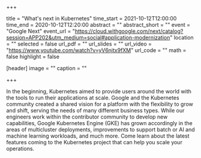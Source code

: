 +++

title = "What's next in Kubernetes"
time_start = 2021-10-12T12:00:00
time_end = 2020-10-12T12:20:00
abstract = ""
abstract_short = ""
event = "Google Next"
event_url = "https://cloud.withgoogle.com/next/catalog?session=APP202&utm_medium=social#application-modernization"
location = ""
selected = false
url_pdf = ""
url_slides = ""
url_video = "https://www.youtube.com/watch?v=yV6njtx9fXM"
url_code = ""
math = false
highlight = false

[header]
image = ""
caption = ""

+++

In the beginning, Kubernetes aimed to provide users around the world with the
tools to run their applications at scale. Google and the Kubernetes community
created a shared vision for a platform with the flexibility to grow and shift,
serving the needs of many different business types. While our engineers work
within the contributor community to develop new capabilities, Google Kubernetes
Engine (GKE) has grown accordingly in the areas of multicluster deployments,
improvements to support batch or AI and machine learning workloads, and much
more. Come learn about the latest features coming to the Kubernetes project that
can help you scale your operations.
